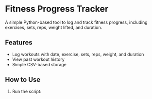  
# Fitness Progress Tracker

A simple Python-based tool to log and track fitness progress, including exercises, sets, reps, weight lifted, and duration.

## Features
- Log workouts with date, exercise, sets, reps, weight, and duration
- View past workout history
- Simple CSV-based storage

## How to Use
1. Run the script:  
